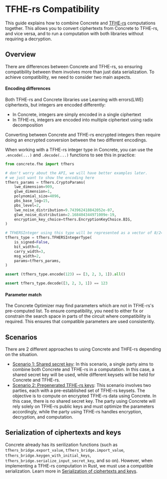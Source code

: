 # TFHE-rs Compatibility

This guide explains how to combine Concrete and [TFHE-rs](https://github.com/zama-ai/tfhe-rs) computations together. This allows you to convert ciphertexts from Concrete to TFHE-rs, and vice versa, and to run a computation with both libraries without requiring a decryption.

## Overview

There are differences between Concrete and TFHE-rs, so ensuring compatibility between them involves more than just data serialization. To achieve compatibility, we need to consider two main aspects.

#### Encoding differences

Both TFHE-rs and Concrete libraries use Learning with errors(LWE) ciphertexts, but integers are encoded differently:

- In Concrete, integers are simply encoded in a single ciphertext
- In TFHE-rs, integers are encoded into multiple ciphertext using radix decomposition

Converting between Concrete and TFHE-rs encrypted integers then require doing an encrypted conversion between the two different encodings.

When working with a TFHE-rs integer type in Concrete, you can use the `.encode(...)` and `.decode(...)` functions to see this in practice:

```python
from concrete.fhe import tfhers

# don't worry about the API, we will have better examples later.
# we just want to show the encoding here
tfhers_params = tfhers.CryptoParams(
    lwe_dimension=909,
    glwe_dimension=1,
    polynomial_size=4096,
    pbs_base_log=15,
    pbs_level=2,
    lwe_noise_distribution=9.743962418842052e-07,
    glwe_noise_distribution=2.168404344971009e-19,
    encryption_key_choice=tfhers.EncryptionKeyChoice.BIG,
)

# TFHERSInteger using this type will be represented as a vector of 8/2=4 integers
tfhers_type = tfhers.TFHERSIntegerType(
    is_signed=False,
    bit_width=8,
    carry_width=3,
    msg_width=2,
    params=tfhers_params,
)

assert (tfhers_type.encode(123) == [3, 2, 3, 1]).all()

assert tfhers_type.decode([3, 2, 3, 1]) == 123
```

#### Parameter match

The Concrete Optimizer may find parameters which are not in TFHE-rs's pre-computed list. To ensure compatibility, you need to either fix or constrain the search space in parts of the circuit where compatibility is required. This ensures that compatible parameters are used consistently.

## Scenarios

There are 2 different approaches to using Concrete and THFE-rs depending on the situation.

- [Scenario 1: Shared secret key](./shared-key.md): In this scenario, a single party aims to combine both Concrete and TFHE-rs in a computation. In this case, a shared secret key will be used, while different keysets will be held for Concrete and TFHE-rs.
- [Scenario 2: Pregenerated TFHE-rs keys](./pregenerated-key.md): This scenario involves two parties, each with a pre-established set of TFHE-rs keysets. The objective is to compute on encrypted TFHE-rs data using Concrete. In this case, there is no shared secret key. The party using Concrete will rely solely on TFHE-rs public keys and must optimize the parameters accordingly, while the party using TFHE-rs handles encryption, decryption, and computation.

## Serialization of ciphertexts and keys

Concrete already has its serilization functions (such as `tfhers_bridge.export_value`, `tfhers_bridge.import_value`, `tfhers_bridge.keygen_with_initial_keys`, `tfhers_bridge.serialize_input_secret_key`, and so on). However, when implementing a TFHE-rs computation in Rust, we must use a compatible serialization. Learn more in [Serialization of ciphertexts and keys](./serialization.md).
